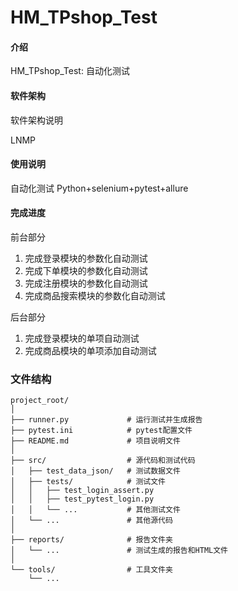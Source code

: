 # HM_TPshop_Test

#### 介绍
HM_TPshop_Test: 自动化测试

#### 软件架构
软件架构说明

LNMP

#### 使用说明
自动化测试
Python+selenium+pytest+allure

#### 完成进度

前台部分
1.  完成登录模块的参数化自动测试
2.  完成下单模块的参数化自动测试
3.  完成注册模块的参数化自动测试
4.  完成商品搜索模块的参数化自动测试

后台部分
1.   完成登录模块的单项自动测试
2.   完成商品模块的单项添加自动测试



### 文件结构

```
project_root/
│
├── runner.py             # 运行测试并生成报告
├── pytest.ini            # pytest配置文件
├── README.md             # 项目说明文件
│
├── src/                  # 源代码和测试代码
│   ├── test_data_json/   # 测试数据文件
│   ├── tests/            # 测试文件
│   │   ├── test_login_assert.py
│   │   ├── test_pytest_login.py
│   │   └── ...           # 其他测试文件
│   └── ...               # 其他源代码
│
├── reports/              # 报告文件夹
│   └── ...               # 测试生成的报告和HTML文件
│
└── tools/                # 工具文件夹
    └── ...
